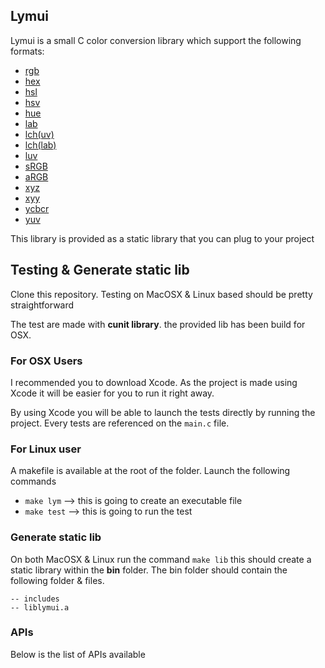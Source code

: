 ## Lymui

Lymui is a small C color conversion library which support the following formats:

* [rgb](https://marcinthaamnouay.github.io/lymui/docs/rgb)
* [hex](https://marcinthaamnouay.github.io/lymui/docs/hex)
* [hsl](https://marcinthaamnouay.github.io/lymui/docs/hsl)
* [hsv](https://marcinthaamnouay.github.io/lymui/docs/hsv)
* [hue](https://marcinthaamnouay.github.io/lymui/docs/hue)
* [lab](https://marcinthaamnouay.github.io/lymui/docs/lab)
* [lch(uv)](https://marcinthaamnouay.github.io/lymui/docs/lch)
* [lch(lab)](https://marcinthaamnouay.github.io/lymui/docs/lchlab)
* [luv](https://marcinthaamnouay.github.io/lymui/docs/luv)
* [sRGB](https://marcinthaamnouay.github.io/lymui/docs/srgb)
* [aRGB](https://marcinthaamnouay.github.io/lymui/docs/argb)
* [xyz](https://marcinthaamnouay.github.io/lymui/docs/xyz)
* [xyy](https://marcinthaamnouay.github.io/lymui/docs/xyy)
* [ycbcr](https://marcinthaamnouay.github.io/lymui/docs/ycbcr)
* [yuv](https://marcinthaamnouay.github.io/lymui/docs/yuv)

This library is provided as a static library that you can plug to your project

## Testing & Generate static lib

Clone this repository.
Testing on MacOSX & Linux based should be pretty straightforward

The test are made with **cunit library**. the provided lib has been build for OSX.

### For OSX Users

I recommended you to download Xcode. As the project is made using Xcode it will be easier for you to run it right away.

By using Xcode you will be able to launch the tests directly by running the project. Every tests are referenced on the ```main.c``` file.

### For Linux user

A makefile is available at the root of the folder. Launch the following commands

- ```make lym``` --> this is going to create an executable file
- ```make test``` --> this is going to run the test

### Generate static lib

On both MacOSX & Linux run the command ```make lib``` this should create a static library within the **bin** folder. 
The bin folder should contain the following folder & files.

```shell
-- includes
-- liblymui.a
```

### APIs

Below is the list of APIs available


